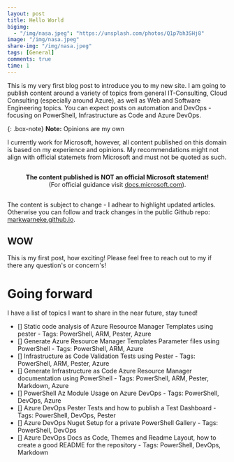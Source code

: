 ```yaml
---
layout: post
title: Hello World
bigimg:
  - "/img/nasa.jpeg": "https://unsplash.com/photos/Q1p7bh3SHj8"
image: "/img/nasa.jpeg"
share-img: "/img/nasa.jpeg"
tags: [General]
comments: true
time: 1
---
```


This is my very first blog post to introduce you to my new site.
I am going to publish content around a variety of topics from general IT-Consulting, Cloud Consulting (especially around Azure), as well as Web and Software Engineering topics. You can expect posts on automation and DevOps - focusing on PowerShell, Infrastructure as Code and Azure DevOps.

{: .box-note}
**Note:** Opinions are my own

I currently work for Microsoft, however, all content published on this domain is based on my experience and opinions. My recommendations might not align with official statemets from Microsoft and must not be quoted as such.

<p style="text-align: center; padding: 15px;">
<strong>
The content published is NOT an official Microsoft statement!</strong> <br/> (For official guidance visit <a href="https://docs.microsoft.com">docs.microsoft.com</a>).
</p>

The content is subject to change - I adhear to highlight updated articles. Otherwise you can follow and track changes in the public Github repo: [markwarneke.github.io](https://github.com/MarkWarneke/markwarneke.github.io/commits/master).

## WOW

This is my first post, how exciting! Please feel free to reach out to my if there any question's or concern's!

# Going forward

I have a list of topics I want to share in the near future, stay tuned!

- [] Static code analysis of Azure Resource Manager Templates using pester - Tags: PowerShell, ARM, Pester, Azure
- [] Generate Azure Resource Manager Templates Parameter files using PowerShell - Tags: PowerShell, ARM, Azure
- [] Infrastructure as Code Validation Tests using Pester - Tags: PowerShell, ARM, Pester, Azure
- [] Generate Infrastructure as Code Azure Resource Manager documentation using PowerShell - Tags: PowerShell, ARM, Pester, Markdown, Azure
- [] PowerShell Az Module Usage on Azure DevOps - Tags: PowerShell, DevOps, Azure
- [] Azure DevOps Pester Tests and how to publish a Test Dashboard - Tags: PowerShell, DevOps, Pester
- [] Azure DevOps Nuget Setup for a private PowerShell Gallery - Tags: PowerShell, DevOps
- [] Azure DevOps Docs as Code, Themes and Readme Layout, how to create a good README for the repository - Tags: PowerShell, DevOps, Markdown
